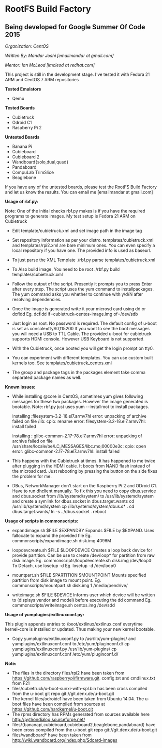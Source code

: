 RootFS Build Factory
====================
Being developed for Google Summer Of Code 2015
----------------------------------------------
*Organization: CentOS*

*Written By: Mandar Joshi [emailmandar at gmail.com]*

*Mentor: Ian McLeod [imcleod at redhat.com]*


This project is still in the development stage.
I've tested it with Fedora 21 ARM and CentOS 7 ARM repositories

**Tested Emulators**
- Qemu

**Tested Boards**
- Cubietruck
- Odroid C1
- Raspberry Pi 2

**Untested Boards**
- Banana Pi
- Cubieboard
- Cubieboard 2
- Wandboard{solo,dual,quad}
- Pandaboard
- CompuLab TrimSlice
- Beaglebone


If you have any of the untested boards, please test the RootFS Build Factory and let us know the results. You can email me [emailmandar at gmail.com]

**Usage of rbf.py:**

Note: One of the initial checks rbf.py makes is if you have the required programs to generate images. My test setup is Fedora 21 ARM on Cubietruck

- Edit template/cubietruck.xml and set image path in the image tag

- Set repository information as per your distro. templates/cubietruck.xml and templates/rpi2.xml are bare minimum ones.
  You can even specify a local repository if you have one. The provided info is used as baseurl.

- To just parse the XML Template
  ./rbf.py parse templates/cubietruck.xml

- To Also build image. You need to be root
  ./rbf.py build templates/cubietruck.xml

- Follow the output of the script. 
  Presently it prompts you to press Enter after every step.
  The script uses the yum command to installpackages. The yum command asks you whether to continue with y/d/N after resolving dependencies.

- Once the image is generated write it your microsd card using dd or dcfldd
  Eg. dcfldd if=cubietruck-centos-image.img of=/dev/sdb 

- Just login as root. No password is required. 
  The default config of u-boot is set as console=ttyS0,115200
  If you want to see the boot messages you will need a USB to TTL Cable.
  The provided u-boot for cubietruck supports HDMI console. However USB Keyboard is not supported.
    
- With the Cubietruck, once booted you will get the login prompt on tty0.

- You can experiment with different templates. You can use custom built kernels too. See templates/cubietruck_centos.xml
  
- The group and package tags in the packages element take comma separated package names as well.

**Known Issues:**

- While installing @core in CentOS, sometimes yum gives following messages for these two packages. However the image generated is bootable.
    Note: rbf.py just uses yum --installroot to install packages.
    
    Installing :filesystem-3.2-18.el7.armv7hl
    error: unpacking of archive failed on file /lib: cpio: rename
    error: filesystem-3.2-18.el7.armv7hl: install failed
    
    Installing : glibc-common-2.17-78.el7.armv7hl
    error: unpacking of archive failed on file /usr/share/locale/be/LC_MESSAGES/libc.mo;00000e3c: cpio: open
    error: glibc-common-2.17-78.el7.armv7hl: install failed
    
- This happens with the Cubietruck at times. It has happened to me twice after plugging in the HDMI cable.
    It boots from NAND flash instead of the microsd card. Just rebooting by pressing the button on the side fixes the problem for me.
    
- DBus, NetworkManager don't start on the Raspberry Pi 2 and ODroid C1. Have to run dhclient manually.
  To fix this you need to copy dbus.service and dbus.socket from /lib/systemd/system/ to /usr/lib/systemd/system and create a symlink for dbus.socket in dbus.target.wants
    cd /usr/lib/systemd/system
    cp /lib/systemd/system/dbus.s* .
    cd dbus.target.wants/
    ln -s ../dbus.socket .
    reboot

**Usage of scripts in commonscripts:**

- expandimage.sh $FILE $EXPANDBY
    Expands $FILE by $EXPAND. Uses fallocate to expand the provided file
    Eg. commonscripts/expandimage.sh disk.img 4096M

- loopdevcreate.sh $FILE $LOOPDEVICE
    Creates a loop back device for provide partition. Can be use to create /dev/loop* for partition from raw disk image.
    Eg. commonscripts/loopdevcreate.sh disk.img /dev/loop0
    To Detach, use losetup -d
    Eg. losetup -d /dev/loop0
    
- mountpart.sh $FILE $PARTITION $MOUNTPOINT
    Mounts specified partition from disk image to mount point.
    Eg. commonscripts/mountpart.sh disk.img 1 /media/pendrive/
    
- writeimage.sh $FILE $DEVICE
    Informs user which device will be written to (displays vendor and model) before executing the dd command
    Eg. commonscripts/writeimage.sh centos.img /dev/sdd

**Usage of yumplugins/extlinuxconf.py:**

This plugin appends entries to /boot/extlinux/extlinux.conf everytime kernel-core is installed or updated.
Thus making your new kernel bootable.

- Copy yumplugins/extlinuxconf.py to /usr/lib/yum-plugins/
  and  yumplugins/extlinuxconf.conf to /etc/yum/pluginconf.d/
  cp yumplugins/extlinuxconf.py /usr/lib/yum-plugins/
  cp yumplugins/extlinuxconf.conf /etc/yum/pluginconf.d/
    

**Note:**
- The files in the directory files/rpi2 have been taken from https://github.com/raspberrypi/firmware.git. config.txt and cmdlinux.txt from F21
- files/cubietruck/u-boot-sunxi-with-spl.bin has been cross compiled from the u-boot git repo git://git.denx.de/u-boot.git
- The kernel files/odroidc1 have been taken from Ubuntu 14.04. The u-boot files have been compiled from sources at https://github.com/hardkernel/u-boot.git
- The rpms directory has RPMs generated from sources available here http://pythondialog.sourceforge.net/
- files/{bananapi,cubieboard,cubieboard2,beaglebone,pandaboard} have been cross compiled from the u-boot git repo git://git.denx.de/u-boot.git
- files/wandboard* have been taken from http://wiki.wandboard.org/index.php/Sdcard-images
